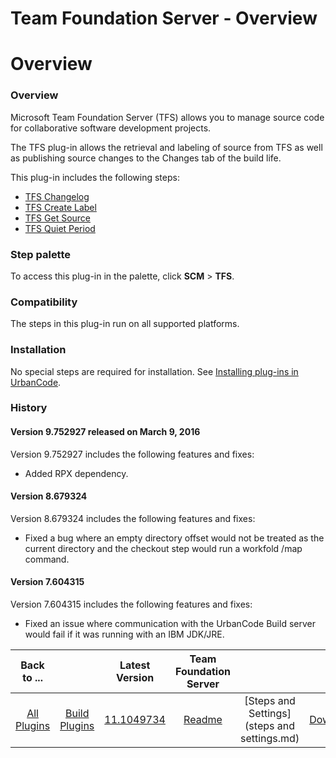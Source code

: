 
Team Foundation Server - Overview
=================================

# Overview


### Overview




Microsoft Team Foundation Server (TFS) allows you to manage source code for collaborative software development projects.

The TFS plug-in allows the retrieval and labeling of source from TFS as well as publishing source changes to the Changes tab of the build life.

This plug-in includes the following steps:

* [TFS Changelog](#tfs_changelog)
* [TFS Create Label](#tfs_create_label)
* [TFS Get Source](#tfs_get_source)
* [TFS Quiet Period](#tfs_quiet_period)


### Step palette

To access this plug-in in the palette, click **SCM** > **TFS**.

### Compatibility

The steps in this plug-in run on all supported platforms.

### Installation

No special steps are required for installation. See [Installing plug-ins in UrbanCode](https://community.ibm.com/community/user/wasdevops/blogs/laurel-dickson-bull1/2022/06/13/install-plugins "Installing plug-ins in UrbanCode").

### History

#### Version 9.752927 released on March 9, 2016

Version 9.752927 includes the following features and fixes:

* Added RPX dependency.

#### Version 8.679324

Version 8.679324 includes the following features and fixes:

* Fixed a bug where an empty directory offset would not be treated as the current directory and the checkout step would run a workfold /map command.

#### Version 7.604315

Version 7.604315 includes the following features and fixes:

* Fixed an issue where communication with the UrbanCode Build server would fail if it was running with an IBM JDK/JRE.

|Back to ...||Latest Version|Team Foundation Server |||
| :---: | :---: | :---: | :---: | :---: | :---: |
|[All Plugins](../../index.md)|[Build Plugins](../README.md)|[11.1049734](https://raw.githubusercontent.com/UrbanCode/IBM-UCB-PLUGINS/main/files/TFS/TFS-11.1049734.zip)|[Readme](README.md)|[Steps and Settings](steps and settings.md)|[Downloads](downloads.md)|

